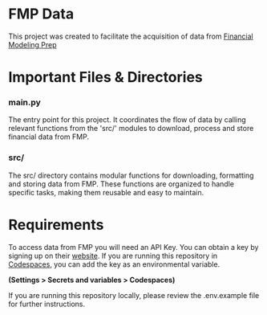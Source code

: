 # FMP Data
This project was created to facilitate the acquisition of data from [Financial Modeling Prep](https://site.financialmodelingprep.com/)


# Important Files & Directories

### main.py

The entry point for this project. It coordinates the flow of data by calling relevant functions from the 'src/' modules to download, process and store financial data from FMP.

### src/

The src/ directory contains modular functions for downloading, formatting and storing data from FMP. These functions are organized to handle specific tasks, making them reusable and easy to maintain.

# Requirements
To access data from FMP you will need an API Key. You can obtain a key by signing up on their [website](https://site.financialmodelingprep.com/). If you are running this repository in [Codespaces](https://github.com/features/codespaces), you can add the key as an environmental variable.

 **(Settings > Secrets and variables > Codespaces)** 

If you are running this repository locally, please review the .env.example file for further instructions.